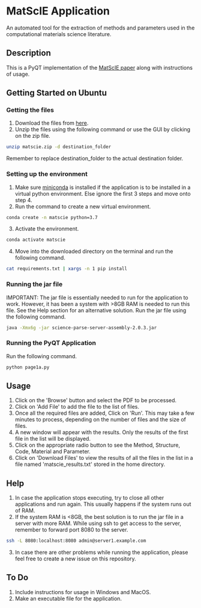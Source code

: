 # MatScIE Application

An automated tool for the extraction of methods and parameters used in the computational materials science literature.

## Description

This is a PyQT implementation of the [MatScIE paper](https://arxiv.org/abs/2009.06819) along with instructions of usage.

## Getting Started on Ubuntu

### Getting the files

1. Download the files from [here](https://drive.google.com/file/d/1ntFN-hG3k3C0Klksn3TiFMksclYIyiMl/view?usp=sharing).
2. Unzip the files using the following command or use the GUI by clicking on the zip file.
```sh
unzip matscie.zip -d destination_folder
```
Remember to replace destination_folder to the actual destination folder.

### Setting up the environment

1. Make sure [miniconda](https://docs.conda.io/en/latest/miniconda.html) is installed if the application is to be installed in a virtual python environment. Else ignore the first 3 steps and move onto step 4.
2. Run the command to create a new virtual environment.
```sh
conda create -n matscie python=3.7
```
3. Activate the environment.
```sh
conda activate matscie
```
4. Move into the downloaded directory on the terminal and run the following command.
```sh
cat requirements.txt | xargs -n 1 pip install
```

### Running the jar file 
IMPORTANT: The jar file is essentially needed to run for the application to work. However, it has been a system with >8GB RAM is needed to run this file. See the Help section for an alternative solution.
Run the jar file using the following command.
```sh
java -Xmx6g -jar science-parse-server-assembly-2.0.3.jar
```

### Running the PyQT Application
Run the following command.
```sh
python page1a.py
```
## Usage
1. Click on the 'Browse' button and select the PDF to be processed.
2. Click on 'Add File' to add the file to the list of files. 
3. Once all the required files are added, Click on 'Run'. This may take a few minutes to process, depending on the number of files and the size of files.
4. A new window will appear with the results. Only the results of the first file in the list will be displayed.
5. Click on the appropriate radio button to see the Method, Structure, Code, Material and Parameter.
6. Click on 'Download Files' to view the results of all the files in the list in a file named 'matscie_results.txt' stored in the home directory.

## Help
1. In case the application stops executing, try to close all other applications and run again. This usually happens if the system runs out of RAM.
2. If the system RAM is <8GB, the best solution is to run the jar file in a server with more RAM. While using ssh to get access to the server, remember to forward port 8080 to the server. 
```sh
ssh -L 8080:localhost:8080 admin@server1.example.com
```
3. In case there are other problems while running the application, please feel free to create a new issue on this repository.

## To Do
1. Include instructions for usage in Windows and MacOS.
2. Make an executable file for the application.
